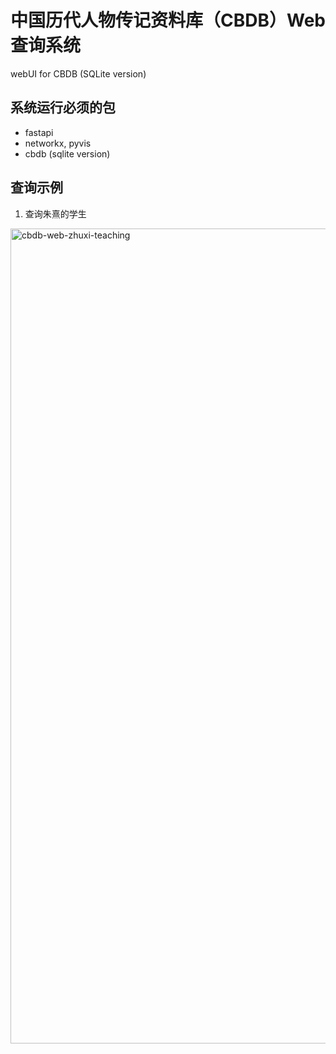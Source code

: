 # 中国历代人物传记资料库（CBDB）Web查询系统
webUI for CBDB (SQLite version)

## 系统运行必须的包
- fastapi
- networkx, pyvis
- cbdb (sqlite version)

## 查询示例
1. 查询朱熹的学生
<img width="1304" alt="cbdb-web-zhuxi-teaching" src="https://github.com/user-attachments/assets/b0caa743-7d28-4af0-af2b-ec1bd7e0dc2d" />
